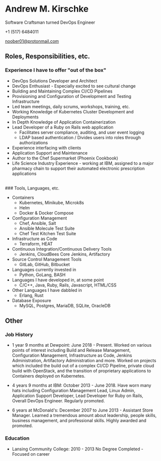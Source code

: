 # Andrew M. Kirschke
Software Craftsman turned DevOps Engineer

+1 (517) 6484011

noober01@protonmail.com

## Roles, Responsibilities, etc.

### Experience I have to offer "out of the box"
* DevOps Solutions Developer and Architect
* DevOps Enthusiast - Especially excited to see cultural change
* Building and Maintaining Complex CI/CD Pipelines
* Provisioning and Configuration of Development and Testing Infrastructure
* Led team meetings, daily scrums, workshops, training, etc.
* Working Knowledge of Kubernetes Cluster Development and Deployments
* In Depth Knowledge of Application Containerization
* Lead Developer of a Ruby on Rails web application
  * Facilitates server compliance, auditing, and user event logging
  * LDAP based authentication / Divides users into roles through authorizations
* Experience interfacing with clients
* Application Support and Maintenance
* Author to the Chef Supermarket (Phoenix Cookbook)
* Life Science Industry Experience - working at IBM, assigned to a major pharmacy chain to support their automated electronic prescription applications
<br/>
### Tools, Languages, etc.

* Containers
  * Kubernetes, Minikube, Microk8s
  * Helm
  * Docker & Docker Compose
* Configuration Management
  * Chef, Ansible, Salt
  * Ansible Molecule Test Suite
  * Chef Test Kitchen Test Suite
* Infrastructure as Code
  * Terraform, HEAT
* Continuous Integration/Continuous Delivery Tools
  * Jenkins, CloudBees Core Jenkins, Artifactory
* Source Control Management Tools
  * GitLab, GitHub, Bitbucket
* Languages currently invested in
  * Python, GoLang, BASH
* Languages I have developed in, at some point
  * C/C++, Java, Ruby, Rails, Javascript, HTML/CSS
* Other Languages I have dabbled in
  * Erlang, Rust
* Database Exposure
  * MySQL, Postgres, MariaDB, SQLite, OracleDB

## Other
### Job History
* 1 year 9 months at Dewpoint: June 2018 - Present. Worked on various points of interest including Build and Release Management, Configuration Management, Infrastructure as Code, Jenkins Administration, Artifactory Administration and more.  Worked on projects which included the build out of a complex CI/CD Pipeline, private cloud build with OpenStack, and the transition of proprietary applications to Containers deployed on Kubernetes.
* 4 years 9 months at IBM: October 2013 - June 2018. Have worn many hats including Configuration Management Lead, Linux Admin, Application Support Developer, Lead Developer for Ruby on Rails, Overall DevOps Engineer.  Regularly promoted.

* 6 years at McDonald's: December 2007 to June 2013 - Assistant Store Manager.  Learned a tremendous amount about leadership, people skills, business management, and professional skills.  Highly awarded and promoted.

### Education

* Lansing Community College: 2010 - 2013 No Degree Completed - Focused on career
